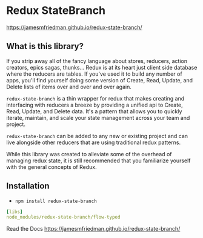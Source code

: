 # Redux StateBranch
https://jamesmfriedman.github.io/redux-state-branch/

## What is this library?
If you strip away all of the fancy language about stores, reducers, action creators, epics sagas, thunks... Redux is at its heart just client side database where the reducers are tables. If you've used it to build any number of apps, you'll find yourself doing some version of Create, Read, Update, and Delete lists of items over and over and over again.

`redux-state-branch` is a thin wrapper for redux that makes creating and interfacing with reducers a breeze by providing a unified api to Create, Read, Update, and Delete data. It's a pattern that allows you to quickly iterate, maintain, and scale your state management across your team and project.

`redux-state-branch` can be added to any new or existing project and can live alongside other reducers that are using traditional redux patterns.

While this library was created to alleviate some of the overhead of managing redux state, it is still recommended that you familiarize yourself with the general concepts of Redux.

## Installation
- `npm install redux-state-branch`
 
```yaml
[libs]
node_modules/redux-state-branch/flow-typed
```

Read the Docs
https://jamesmfriedman.github.io/redux-state-branch/
